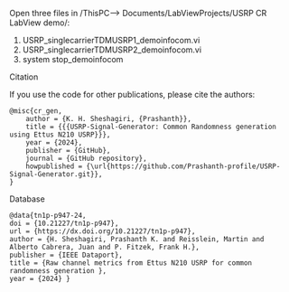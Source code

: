 Open three files in /ThisPC--> Documents/LabViewProjects/USRP CR LabView demo/:
1. USRP_singlecarrierTDMUSRP1_demoinfocom.vi
2. USRP_singlecarrierTDMUSRP2_demoinfocom.vi
3. system stop_demoinfocom

Citation

If you use the code for other publications, please cite the authors:

	@misc{cr_gen,
	    author = {K. H. Sheshagiri, {Prashanth}},
	    title = {{{USRP-Signal-Generator: Common Randomness generation using Ettus N210 USRP}}},
	    year = {2024},
	    publisher = {GitHub},
	    journal = {GitHub repository},
	    howpublished = {\url{https://github.com/Prashanth-profile/USRP-Signal-Generator.git}},
	}

Database

	@data{tn1p-p947-24,
	doi = {10.21227/tn1p-p947},
	url = {https://dx.doi.org/10.21227/tn1p-p947},
	author = {H. Sheshagiri, Prashanth K. and Reisslein, Martin and Alberto Cabrera, Juan and P. Fitzek, Frank H.},
	publisher = {IEEE Dataport},
	title = {Raw channel metrics from Ettus N210 USRP for common randomness generation },
	year = {2024} }
